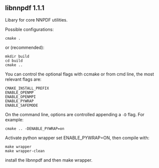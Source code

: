 libnnpdf 1.1.1
----------------------------

Libary for core NNPDF utilities.

Possible configurations:
```Shell
cmake .
```
or (recommended):
```Shell
mkdir build
cd build
cmake ..
```
You can control the optional flags with ccmake or from cmd line, the most relevant flags are:
```Shell
CMAKE_INSTALL_PREFIX
ENABLE_OPENMP
ENABLE_OPENMPI
ENABLE_PYWRAP
ENABLE_SAFEMODE
```

On the command line, options are controlled appending a `-D` flag. For
example:

```
cmake .. -DENABLE_PYWRAP=on
```

Activate python wrapper set ENABLE_PYWRAP=ON, then compile with:
```Shell
make wrapper
make wrapper-clean
```
install the libnnpdf and then make wrapper.
